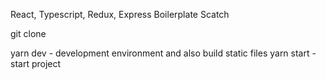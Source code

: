 React, Typescript, Redux, Express Boilerplate Scatch

git clone 

yarn dev - development environment and also build static files
yarn start - start project